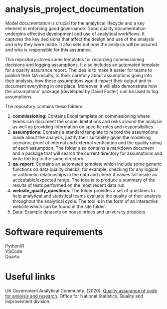 # analysis_project_documentation
Model documentation is crucial for the analytical lifecycle and a key element in enforcing good governance. Good quality documentation underpins effective  development and use of analytical workflows. It captures the key decisions that affect the design and use of the analysis and why they were made. It also sets out how the analysis will be assured and who is responsible for this assurance.

This repository stores some templates for recording commissioning decisions and logging assumptions. It also includes an automated template for a quality assurance report. The idea is to make it easier for teams to publish their QA results, to think carefully about assumptions going into their analysis, how these assumptions would impact their output and to document everything in one place. Moreover, it will also demonstrate how the assumptions' package (developed by David Foster) can be used to log assumptions. 

The repository contains these folders:  

1) **commissioning**: Contains Excel template on commissioning where teams can document the scope, limitations and risks around the analysis as well as providing information on specific roles and responsibilties.
2) **assumptions**: Contains a standard template to record the assumptions made about the analysis, justify their suitability given the modelling scenario, proof of internal and external verification and the quality rating of each assumption. The folder also contains a markdown document and a package that will search the current directory for assumptions and write the log to the same directory.
3) **qa_report**: Contains an automated template which include some generic functions on data quality checks, for example, checking for any logical or arithmetic relationships in the data and check if values fall inside an acceptable/expected range. The idea is to produce a summary of the results of tests performed on the most recent data run.  
4) **website_quality_questions**: The folder provides a set of questions to help analytical and statistical teams evaluate the quality of their analysis throughout the analytical cycle. The tool is in the form of an interactive website which can be found in the site folder.  
5) Data: Example datasets on house prices and university dropouts.

# Software requirements  
Python/R  
VSCode  
Quarto  

# Useful links  
UK Government Analytical Community. (2020). [Quality assurance of code for analysis and research](https://best-practice-and-impact.github.io/qa-of-code-guidance/ ). Office for National Statistics, Quality and Improvement division.  
